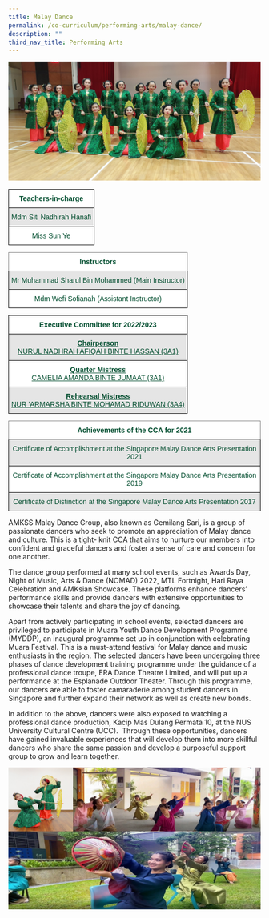 ```yaml
---
title: Malay Dance
permalink: /co-curriculum/performing-arts/malay-dance/
description: ""
third_nav_title: Performing Arts
---
```

![](/images/20210330_103537.jpg)

<style type="text/css">
.tg  {border-collapse:collapse;border-spacing:0;}
.tg td{border-color:black;border-style:solid;border-width:1px;font-family:Arial, sans-serif;font-size:14px;
  overflow:hidden;padding:10px 5px;word-break:normal;}
.tg th{border-color:black;border-style:solid;border-width:1px;font-family:Arial, sans-serif;font-size:14px;
  font-weight:normal;overflow:hidden;padding:10px 5px;word-break:normal;}
.tg .tg-avji{background-color:#FFF;color:#004D2E;font-weight:bold;text-align:center;vertical-align:top}
.tg .tg-bapb{background-color:#E5E5E5;color:#004D2E;text-align:center;vertical-align:middle}
.tg .tg-wpup{background-color:#FFF;color:#004D2E;text-align:center;vertical-align:middle}
</style>
<table class="tg">
<thead>
  <tr>
    <th class="tg-avji">Teachers-in-charge<br></th>
  </tr>
</thead>
<tbody>
  <tr>
    <td class="tg-bapb">Mdm Siti Nadhirah Hanafi<br></td>
  </tr>
  <tr>
    <td class="tg-wpup">Miss Sun Ye</td>
  </tr>
</tbody>
</table>

<style type="text/css">
.tg  {border-collapse:collapse;border-spacing:0;}
.tg td{border-color:black;border-style:solid;border-width:1px;font-family:Arial, sans-serif;font-size:14px;
  overflow:hidden;padding:10px 5px;word-break:normal;}
.tg th{border-color:black;border-style:solid;border-width:1px;font-family:Arial, sans-serif;font-size:14px;
  font-weight:normal;overflow:hidden;padding:10px 5px;word-break:normal;}
.tg .tg-mwif{background-color:#FFF;border-color:inherit;color:#004D2E;font-weight:bold;text-align:center;vertical-align:top}
.tg .tg-bapb{background-color:#E5E5E5;color:#004D2E;text-align:center;vertical-align:middle}
.tg .tg-wpup{background-color:#FFF;color:#004D2E;text-align:center;vertical-align:middle}
</style>
<table class="tg">
<thead>
  <tr>
    <th class="tg-mwif">Instructors<br></th>
  </tr>
</thead>
<tbody>
  <tr>
    <td class="tg-bapb">Mr Muhammad Sharul Bin Mohammed (Main Instructor)<br></td>
  </tr>
  <tr>
    <td class="tg-wpup">Mdm Wefi Sofianah (Assistant Instructor)</td>
  </tr>
</tbody>
</table>

<style type="text/css">
.tg  {border-collapse:collapse;border-spacing:0;}
.tg td{border-color:black;border-style:solid;border-width:1px;font-family:Arial, sans-serif;font-size:14px;
  overflow:hidden;padding:10px 5px;word-break:normal;}
.tg th{border-color:black;border-style:solid;border-width:1px;font-family:Arial, sans-serif;font-size:14px;
  font-weight:normal;overflow:hidden;padding:10px 5px;word-break:normal;}
.tg .tg-avji{background-color:#FFF;color:#004D2E;font-weight:bold;text-align:center;vertical-align:top}
.tg .tg-ywyw{background-color:#E5E5E5;color:#004D2E;font-weight:bold;text-align:center;text-decoration:underline;vertical-align:top}
.tg .tg-frvs{background-color:#FFF;color:#004D2E;font-weight:bold;text-align:center;text-decoration:underline;vertical-align:top}
</style>
<table class="tg">
<thead>
  <tr>
    <th class="tg-avji">Executive Committee for 2022/2023<br></th>
  </tr>
</thead>
<tbody>
  <tr>
    <td class="tg-ywyw">Chairperson<br><span style="font-weight:400;color:#004D2E">NURUL NADHRAH AFIQAH BINTE HASSAN (3A1)</span></td>
  </tr>
  <tr>
    <td class="tg-frvs">Quarter Mistress<br><span style="font-weight:400;color:#004D2E">CAMELIA AMANDA BINTE JUMAAT (3A1)</span></td>
  </tr>
  <tr>
    <td class="tg-ywyw">Rehearsal Mistress<br><span style="font-weight:400;color:#004D2E">NUR 'ARMARSHA BINTE MOHAMAD RIDUWAN (3A4)</span></td>
  </tr>
</tbody>
</table>

<style type="text/css">
.tg  {border-collapse:collapse;border-spacing:0;}
.tg td{border-color:black;border-style:solid;border-width:1px;font-family:Arial, sans-serif;font-size:14px;
  overflow:hidden;padding:10px 5px;word-break:normal;}
.tg th{border-color:black;border-style:solid;border-width:1px;font-family:Arial, sans-serif;font-size:14px;
  font-weight:normal;overflow:hidden;padding:10px 5px;word-break:normal;}
.tg .tg-mwif{background-color:#FFF;border-color:inherit;color:#004D2E;font-weight:bold;text-align:center;vertical-align:top}
.tg .tg-bapb{background-color:#E5E5E5;color:#004D2E;text-align:center;vertical-align:middle}
.tg .tg-wpup{background-color:#FFF;color:#004D2E;text-align:center;vertical-align:middle}
</style>
<table class="tg">
<thead>
  <tr>
    <th class="tg-mwif">Achievements of the CCA for 2021<br></th>
  </tr>
</thead>
<tbody>
  <tr>
    <td class="tg-bapb">Certificate of Accomplishment at the Singapore Malay Dance Arts Presentation 2021<br></td>
  </tr>
  <tr>
    <td class="tg-wpup">Certificate of Accomplishment at the Singapore Malay Dance Arts Presentation 2019<br></td>
  </tr>
  <tr>
    <td class="tg-bapb">Certificate of Distinction at the Singapore Malay Dance Arts Presentation 2017</td>
  </tr>
</tbody>
</table>

AMKSS Malay Dance Group, also known as Gemilang Sari, is a group of passionate dancers who seek to promote an appreciation of Malay dance and culture. This is a tight- knit CCA that aims to nurture our members into confident and graceful dancers and foster a sense of care and concern for one another.

The dance group performed at many school events, such as Awards Day, Night of Music, Arts & Dance (NOMAD) 2022, MTL Fortnight, Hari Raya Celebration and AMKsian Showcase. These platforms enhance dancers’ performance skills and provide dancers with extensive opportunities to showcase their talents and share the joy of dancing.

Apart from actively participating in school events, selected dancers are privileged to participate in Muara Youth Dance Development Programme (MYDDP), an inaugural programme set up in conjunction with celebrating Muara Festival. This is a must-attend festival for Malay dance and music enthusiasts in the region. The selected dancers have been undergoing three phases of dance development training programme under the guidance of a professional dance troupe, ERA Dance Theatre Limited, and will put up a performance at the Esplanade Outdoor Theater. Through this programme, our dancers are able to foster camaraderie among student dancers in Singapore and further expand their network as well as create new bonds.

In addition to the above, dancers were also exposed to watching a professional dance production, Kacip Mas Dulang Permata 10, at the NUS University Cultural Centre (UCC).  Through these opportunities, dancers have gained invaluable experiences that will develop them into more skillful dancers who share the same passion and develop a purposeful support group to grow and learn together.

![](/images/Malay%20Dance%202021.png)